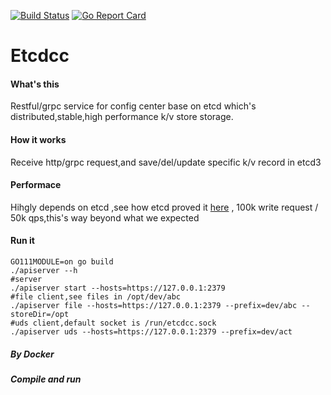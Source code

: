 [![Build Status](https://travis-ci.org/funlake/etcdcc.svg?branch=master)](https://travis-ci.org/funlake/etcdcc)
[![Go Report Card](https://goreportcard.com/badge/github.com/funlake/etcdcc)](https://goreportcard.com/report/github.com/funlake/etcdcc)
# Etcdcc
#### What's this
Restful/grpc service for config center base on etcd which's distributed,stable,high performance k/v store storage.

#### How it works
Receive http/grpc request,and save/del/update specific k/v record in etcd3

#### Performace
Hihgly depends on  etcd ,see how etcd proved it [here](https://github.com/etcd-io/etcd/blob/master/Documentation/op-guide/performance.md) ,
100k write request / 50k qps,this's way beyond what we expected

#### Run it
```
GO111MODULE=on go build
./apiserver --h
#server
./apiserver start --hosts=https://127.0.0.1:2379
#file client,see files in /opt/dev/abc
./apiserver file --hosts=https://127.0.0.1:2379 --prefix=dev/abc --storeDir=/opt
#uds client,default socket is /run/etcdcc.sock
./apiserver uds --hosts=https://127.0.0.1:2379 --prefix=dev/act
```
##### By Docker
##### Compile and run